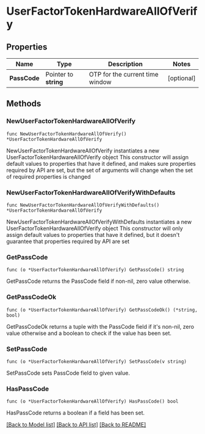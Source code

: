 # UserFactorTokenHardwareAllOfVerify

## Properties

Name | Type | Description | Notes
------------ | ------------- | ------------- | -------------
**PassCode** | Pointer to **string** | OTP for the current time window | [optional] 

## Methods

### NewUserFactorTokenHardwareAllOfVerify

`func NewUserFactorTokenHardwareAllOfVerify() *UserFactorTokenHardwareAllOfVerify`

NewUserFactorTokenHardwareAllOfVerify instantiates a new UserFactorTokenHardwareAllOfVerify object
This constructor will assign default values to properties that have it defined,
and makes sure properties required by API are set, but the set of arguments
will change when the set of required properties is changed

### NewUserFactorTokenHardwareAllOfVerifyWithDefaults

`func NewUserFactorTokenHardwareAllOfVerifyWithDefaults() *UserFactorTokenHardwareAllOfVerify`

NewUserFactorTokenHardwareAllOfVerifyWithDefaults instantiates a new UserFactorTokenHardwareAllOfVerify object
This constructor will only assign default values to properties that have it defined,
but it doesn't guarantee that properties required by API are set

### GetPassCode

`func (o *UserFactorTokenHardwareAllOfVerify) GetPassCode() string`

GetPassCode returns the PassCode field if non-nil, zero value otherwise.

### GetPassCodeOk

`func (o *UserFactorTokenHardwareAllOfVerify) GetPassCodeOk() (*string, bool)`

GetPassCodeOk returns a tuple with the PassCode field if it's non-nil, zero value otherwise
and a boolean to check if the value has been set.

### SetPassCode

`func (o *UserFactorTokenHardwareAllOfVerify) SetPassCode(v string)`

SetPassCode sets PassCode field to given value.

### HasPassCode

`func (o *UserFactorTokenHardwareAllOfVerify) HasPassCode() bool`

HasPassCode returns a boolean if a field has been set.


[[Back to Model list]](../README.md#documentation-for-models) [[Back to API list]](../README.md#documentation-for-api-endpoints) [[Back to README]](../README.md)


